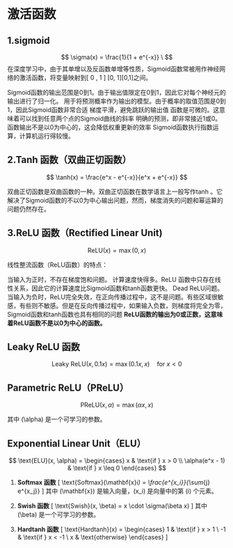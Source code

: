 # 激活函数

## 1.sigmoid

$$
\sigma(x) = \frac{1}{1 + e^{-x}}
\
$$
在深度学习中，由于其单增以及反函数单增等性质，Sigmoid函数常被用作神经网络的激活函数，将变量映射到[ 0 , 1 ] [0, 1][0,1]之间。

Sigmoid函数的输出范围是0到1。由于输出值限定在0到1，因此它对每个神经元的输出进行了归一化。
用于将预测概率作为输出的模型。由于概率的取值范围是0到1，因此Sigmoid函数非常合适
梯度平滑，避免跳跃的输出值
函数是可微的。这意味着可以找到任意两个点的Sigmoid曲线的斜率
明确的预测，即非常接近1或0。
函数输出不是以0为中心的，这会降低权重更新的效率
Sigmoid函数执行指数运算，计算机运行得较慢。



## 2.Tanh 函数（双曲正切函数）

$$
\tanh(x) = \frac{e^x - e^{-x}}{e^x + e^{-x}}
$$

双曲正切函数是双曲函数的一种。双曲正切函数在数学语言上一般写作tanh 。它解决了Sigmoid函数的不以0为中心输出问题，然而，梯度消失的问题和幂运算的问题仍然存在。



## 3.ReLU 函数（Rectified Linear Unit)

$$
\text{ReLU}(x) = \max(0, x)
$$





线性整流函数（ReLU函数）的特点：

当输入为正时，不存在梯度饱和问题。
计算速度快得多。ReLU 函数中只存在线性关系，因此它的计算速度比Sigmoid函数和tanh函数更快。
Dead ReLU问题。当输入为负时，ReLU完全失效，在正向传播过程中，这不是问题。有些区域很敏感，有些则不敏感。但是在反向传播过程中，如果输入负数，则梯度将完全为零，Sigmoid函数和tanh函数也具有相同的问题
**ReLU函数的输出为0或正数，这意味着ReLU函数不是以0为中心的函数。**

## Leaky ReLU 函数

$$
\text{Leaky ReLU}(x, 0.1x) = \max(0.1x, x) \quad \text{for } x < 0
$$

## Parametric ReLU（PReLU）

$$
\text{PReLU}(x, \alpha) = \max(\alpha x, x)
$$

其中 \(\alpha\) 是一个可学习的参数。

## Exponential Linear Unit（ELU）

$$
\text{ELU}(x, \alpha) = \begin{cases} 
x & \text{if } x > 0 \\
\alpha(e^x - 1) & \text{if } x \leq 0 
\end{cases}
$$



1. **Softmax 函数**
   \[
   \text{Softmax}(\mathbf{x}_i) = \frac{e^{x_i}}{\sum_{j} e^{x_j}}
   \]
   其中 \(\mathbf{x}\) 是输入向量，\(x_i\) 是向量中的第 \(i\) 个元素。

2. **Swish 函数**
   \[
   \text{Swish}(x, \beta) = x \cdot \sigma(\beta x)
   \]
   其中 \(\beta\) 是一个可学习的参数。

3. **Hardtanh 函数**
   \[
   \text{Hardtanh}(x) = \begin{cases} 
   1 & \text{if } x > 1 \\
   -1 & \text{if } x < -1 \\
   x & \text{otherwise}
   \end{cases}
   \]

